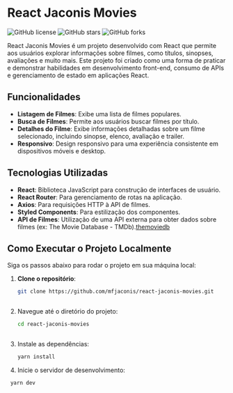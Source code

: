 # React Jaconis Movies

![GitHub license](https://img.shields.io/badge/license-MIT-blue.svg)
![GitHub stars](https://img.shields.io/github/stars/mfjaconis/react-jaconis-movies?style=social)
![GitHub forks](https://img.shields.io/github/forks/mfjaconis/react-jaconis-movies?style=social)

React Jaconis Movies é um projeto desenvolvido com React que permite aos usuários explorar informações sobre filmes, como títulos, sinopses, avaliações e muito mais. Este projeto foi criado como uma forma de praticar e demonstrar habilidades em desenvolvimento front-end, consumo de APIs e gerenciamento de estado em aplicações React.

## Funcionalidades

- **Listagem de Filmes**: Exibe uma lista de filmes populares.
- **Busca de Filmes**: Permite aos usuários buscar filmes por título.
- **Detalhes do Filme**: Exibe informações detalhadas sobre um filme selecionado, incluindo sinopse, elenco, avaliação e trailer.
- **Responsivo**: Design responsivo para uma experiência consistente em dispositivos móveis e desktop.

## Tecnologias Utilizadas

- **React**: Biblioteca JavaScript para construção de interfaces de usuário.
- **React Router**: Para gerenciamento de rotas na aplicação.
- **Axios**: Para requisições HTTP à API de filmes.
- **Styled Components**: Para estilização dos componentes.
- **API de Filmes**: Utilização de uma API externa para obter dados sobre filmes (ex: The Movie Database - TMDb).[themoviedb](https://www.themoviedb.org/?language=pt-BR)

## Como Executar o Projeto Localmente

Siga os passos abaixo para rodar o projeto em sua máquina local:

1. **Clone o repositório**:
   ```bash
   git clone https://github.com/mfjaconis/react-jaconis-movies.git
 
2. Navegue até o diretório do projeto:
   ```bash
   cd react-jaconis-movies
 
3. Instale as dependências:
   ```bash
   yarn install
   
4. Inicie o servidor de desenvolvimento:
  ```bash
   yarn dev
